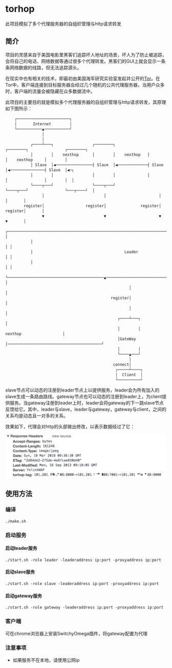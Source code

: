# torhop
此项目模拟了多个代理服务器的自组织管理与http请求转发

## 简介
项目的灵感来自于美国电影里黑客们追踪坏人地址的场景，坏人为了防止被追踪，会将自己的电话、网络数据等通过很多个代理转发。黑客们的GUI上就会显示一条条网络数据的线路，但无法追踪源头。


在现实中也有相关的技术，即最初由美国海军研究实验室发起并公开的[Tor](https://www.torproject.org/)。在Tor中，客户端连接到目标服务器会经过几个随机的公共代理服务器，当用户众多时，客户端的流量会被隐藏在众多数据流中。


此项目的主要目的就是模拟多个代理服务器的自组织管理与http请求转发，其原理如下图所示：

```
    ┌───────────────────────┐                                                                        
    │       Internet        │                                                                        
    └───────────▲───────────┘                                                                        
                │                                                                                    
                │                                                                                    
           ┌────┴───┐                 ┌────────┐              ┌────────┐                ┌────────┐   
           │        │    nexthop      │        │    nexthop   │        │    nexthop     │        │   
           │ Slave  │◀────────────────┤ Slave  │◀─────────────┤ Slave  │◀───────────────┤ Slave  │◀─┐
           │        │                 │        │              │        │                │        │  │
           └────┬───┘                 └────┬───┘              └────┬───┘                └───┬────┘  │
                │                          │                       │                        │       │
        register│                  register│               register│                register│       │
                ▼                          ▼                       ▼                        ▼       │
           ┌──────────────────────────────────────────────────────────────────────────────────────┐ │
           │                                                                                      │ │
           │                                        Leader                                        │ │
           │                                                                                      │ │
           └──────────────────────────────────────────▲───────────────────────────────────────────┘ │
                                                      │                                             │
                                              register│                                             │
                                                      │                                             │
                                                 ┌────┴───┐                                         │
                                                 │        │                nexthop                  │
                                                 │GateWay │─────────────────────────────────────────┘
                                                 │        │                                          
                                                 └────▲───┘                                          
                                                      │                                              
                                               connect│                                              
                                                ┌─────┴────┐                                         
                                                │  Client  │                                         
                                                └──────────┘                                         
```


slave节点可以动态的注册到leader节点上以提供服务，leader会为所有加入的slave生成一条路由路线。gateway节点也可以动态的注册到leader上，为client提供服务。当gateway注册到leader上时，leader会将gateway的下一跳slave节点反馈给它。其中，leader与slave，leader与gateway，gateway与client，之间的关系均是动态且一对多的关系。

效果如下，代理会对http的头部做出修改，以表示数据经过了它：

![image](https://github.com/rentseen/torhop/raw/master/img/result.png)

## 使用方法
### 编译
```
./make.sh
```
### 启动服务
#### 启动leader服务
```
./start.sh -role leader -leaderaddress ip:port -proxyaddress ip:port
```
#### 启动slave服务
```
./start.sh -role slave -leaderaddress ip:port -proxyaddress ip:port
```
#### 启动gateway服务
```
./start.sh -role gateway -leaderaddress ip:port -proxyaddress ip:port
```

### 客户端
可在chrome浏览器上安装SwitchyOmega插件，将gateway配置为代理

### 注意事项
* 如果服务不在本地，请使用公网ip